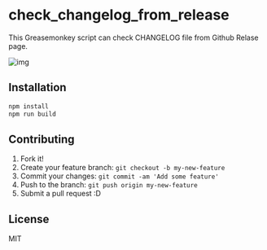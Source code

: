 # check_changelog_from_release

This Greasemonkey script can check CHANGELOG file from Github Relase page.

![img](http://take.ms/qtPJs)

## Installation

``` sh
npm install
npm run build
```

## Contributing

1. Fork it!
2. Create your feature branch: `git checkout -b my-new-feature`
3. Commit your changes: `git commit -am 'Add some feature'`
4. Push to the branch: `git push origin my-new-feature`
5. Submit a pull request :D

## License

MIT